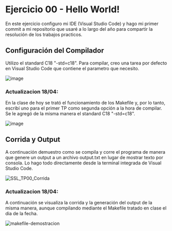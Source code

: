 # Ejercicio 00 - Hello World!

En este ejercicio configuro mi IDE (Visual Studio Code) y hago mi primer commit a mi repositorio que usaré a lo largo del año para compartir la resolución de los trabajos practicos.

## Configuración del Compilador

Utilizo el standard C18 "-std=c18". Para compilar, creo una tarea por defecto en Visual Studio Code que contiene el parametro que necesito.

![image](https://user-images.githubusercontent.com/73591562/162364121-dc22748e-89a1-4751-8430-2679f819e502.png)

### **Actualizacion 18/04:**
En la clase de hoy se trató el funcionamiento de los Makefile y, por lo tanto, escribí uno para el primer TP como segunda opción a la hora de compilar. Se le agregó de la misma manera el standard C18 "-std=c18".

![image](https://user-images.githubusercontent.com/73591562/163922027-03411ee7-5f07-4cba-a524-44b2adcf469f.png)

## Corrida y Output

A continuación demuestro como se compila y corre el programa de manera que genere un output a un archivo output.txt en lugar de mostrar texto por consola. Lo hago todo directamente desde la terminal integrada de Visual Studio Code.

![SSL_TP00_Corrida](https://user-images.githubusercontent.com/73591562/162364232-61bdefd1-5b34-4865-a679-9a742b45ec8a.gif)

### **Actualizacion 18/04:**
A continuación se visualiza la corrida y la generación del output de la misma manera, aunque compilando mediante el Makefile tratado en clase el dia de la fecha.

![makefile-demostracion](https://user-images.githubusercontent.com/73591562/163922272-837f48b5-327b-437f-ac56-a6269ee8d53f.gif)
